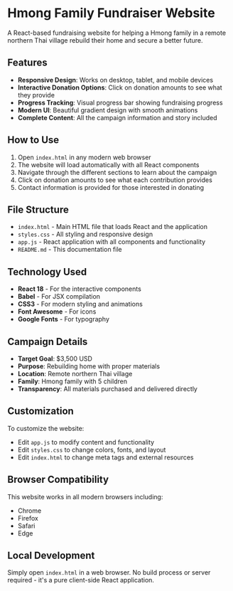 # Hmong Family Fundraiser Website

A React-based fundraising website for helping a Hmong family in a remote northern Thai village rebuild their home and secure a better future.

## Features

- **Responsive Design**: Works on desktop, tablet, and mobile devices
- **Interactive Donation Options**: Click on donation amounts to see what they provide
- **Progress Tracking**: Visual progress bar showing fundraising progress
- **Modern UI**: Beautiful gradient design with smooth animations
- **Complete Content**: All the campaign information and story included

## How to Use

1. Open `index.html` in any modern web browser
2. The website will load automatically with all React components
3. Navigate through the different sections to learn about the campaign
4. Click on donation amounts to see what each contribution provides
5. Contact information is provided for those interested in donating

## File Structure

- `index.html` - Main HTML file that loads React and the application
- `styles.css` - All styling and responsive design
- `app.js` - React application with all components and functionality
- `README.md` - This documentation file

## Technology Used

- **React 18** - For the interactive components
- **Babel** - For JSX compilation
- **CSS3** - For modern styling and animations
- **Font Awesome** - For icons
- **Google Fonts** - For typography

## Campaign Details

- **Target Goal**: $3,500 USD
- **Purpose**: Rebuilding home with proper materials
- **Location**: Remote northern Thai village
- **Family**: Hmong family with 5 children
- **Transparency**: All materials purchased and delivered directly

## Customization

To customize the website:
- Edit `app.js` to modify content and functionality
- Edit `styles.css` to change colors, fonts, and layout
- Edit `index.html` to change meta tags and external resources

## Browser Compatibility

This website works in all modern browsers including:
- Chrome
- Firefox
- Safari
- Edge

## Local Development

Simply open `index.html` in a web browser. No build process or server required - it's a pure client-side React application. 